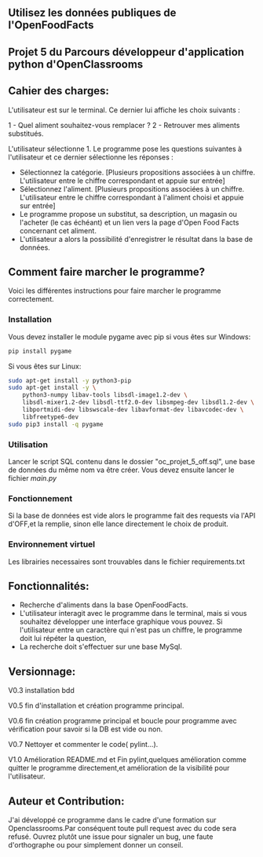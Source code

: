 ## Utilisez les données publiques de l'OpenFoodFacts
## Projet 5 du Parcours développeur d'application python d'OpenClassrooms
## Cahier des charges:
L'utilisateur est sur le terminal. Ce dernier lui affiche les choix suivants :

1 - Quel aliment souhaitez-vous remplacer ?
2 - Retrouver mes aliments substitués.

L'utilisateur sélectionne 1. Le programme pose les questions suivantes à l'utilisateur et ce dernier sélectionne les réponses :

* Sélectionnez la catégorie. [Plusieurs propositions associées à un chiffre. L'utilisateur entre le chiffre correspondant et appuie sur entrée]
* Sélectionnez l'aliment. [Plusieurs propositions associées à un chiffre. L'utilisateur entre le chiffre correspondant à l'aliment choisi et appuie sur entrée]
* Le programme propose un substitut, sa description, un magasin ou l'acheter (le cas échéant) et un lien vers la page d'Open Food Facts concernant cet aliment.
* L'utilisateur a alors la possibilité d'enregistrer le résultat dans la base de données.
## Comment faire marcher le programme?
Voici les différentes instructions pour faire marcher le programme correctement.
### Installation
Vous devez installer le module pygame avec pip si vous êtes sur Windows:
```bash
pip install pygame
```
Si vous êtes sur Linux:
```bash
sudo apt-get install -y python3-pip
sudo apt-get install -y \
    python3-numpy libav-tools libsdl-image1.2-dev \
    libsdl-mixer1.2-dev libsdl-ttf2.0-dev libsmpeg-dev libsdl1.2-dev \
    libportmidi-dev libswscale-dev libavformat-dev libavcodec-dev \
    libfreetype6-dev
sudo pip3 install -q pygame
```
### Utilisation 
Lancer le script SQL contenu dans le dossier "oc_projet_5_off.sql", une base de données du même nom va être créer.
Vous devez ensuite lancer le fichier _main.py_

### Fonctionnement
Si la base de données est vide alors le programme fait des requests via l'API d'OFF,et la remplie, sinon elle lance directement le choix de produit.

### Environnement virtuel
Les librairies necessaires sont trouvables dans le fichier requirements.txt

## Fonctionnalités:
* Recherche d'aliments dans la base OpenFoodFacts.
* L'utilisateur interagit avec le programme dans le terminal, mais si vous souhaitez développer une interface graphique vous pouvez.
Si l'utilisateur entre un caractère qui n'est pas un chiffre, le programme doit lui répéter la question,
* La recherche doit s'effectuer sur une base MySql.

## Versionnage:
V0.3 installation bdd

V0.5 fin d'installation et création programme principal.

V0.6 fin création programme principal et boucle pour programme avec vérification pour savoir si la DB est vide ou non.

V0.7 Nettoyer et commenter le code( pylint...).

V1.0 Amélioration README.md et Fin pylint,quelques amélioration comme quitter le programme directement,et amélioration de la visibilité pour l'utilisateur.

## Auteur et Contribution:
J'ai développé ce programme dans le cadre d'une formation sur Openclassrooms.Par conséquent toute pull request avec du code sera refusé. Ouvrez plutôt une issue pour signaler un bug, une faute d'orthographe ou pour simplement donner un conseil.